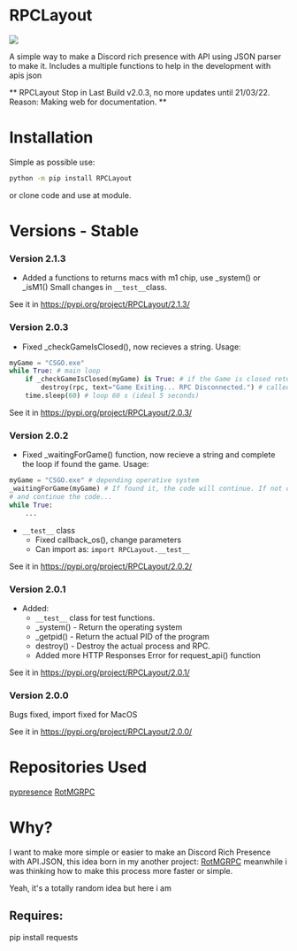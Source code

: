 # RPCLayout

![](https://cdn.discordapp.com/attachments/954499110763892807/955216312999739433/gato-digitando.gif)

A simple way to make a Discord rich presence with API using JSON parser to make it.
Includes a multiple functions to help in the development with apis json

** RPCLayout Stop in Last Build v2.0.3, no more updates until 21/03/22. Reason: Making web for documentation. **

# Installation
Simple as possible use:
```sh
python -m pip install RPCLayout
```
or clone code and use at module.
# Versions - Stable
### Version 2.1.3
- Added a functions to returns macs with m1 chip, use _system() or _isM1()
Small changes in ```__test__```class.

See it in https://pypi.org/project/RPCLayout/2.1.3/
### Version 2.0.3
- Fixed _checkGameIsClosed(), now recieves a string. Usage:
```python
myGame = "CSGO.exe"
while True: # main loop
    if _checkGameIsClosed(myGame) is True: # if the Game is closed returns True
        destroy(rpc, text="Game Exiting... RPC Disconnected.") # called destroy() function for destroy the rpc and process.
    time.sleep(60) # loop 60 s (ideal 5 seconds)
```

See it in https://pypi.org/project/RPCLayout/2.0.3/

### Version 2.0.2
- Fixed _waitingForGame() function, now recieve a string and complete the loop if found the game. Usage:
```python
myGame = "CSGO.exe" # depending operative system
_waitingForGame(myGame) # If found it, the code will continue. If not check your game variable.
# and continue the code...
while True:
    ...
```

- ```__test__``` class
    + Fixed callback_os(), change parameters
    + Can import as: ```import RPCLayout.__test__```

See it in https://pypi.org/project/RPCLayout/2.0.2/

### Version 2.0.1
+ Added:
    - ```__test__``` class for test functions.
    - _system() - Return the operating system
    - _getpid() - Return the actual PID of the program
    - destroy() - Destroy the actual process and RPC.
    - Added more HTTP Responses Error for request_api() function

See it in https://pypi.org/project/RPCLayout/2.0.1/

### Version 2.0.0
Bugs fixed, import fixed for MacOS

See it in https://pypi.org/project/RPCLayout/2.0.0/

# Repositories Used
[pypresence](https://github.com/qwertyquerty/pypresence)
[RotMGRPC](https://github.com/neopkr/RotMGRPC)

# Why?
I want to make more simple or easier to make an Discord Rich Presence with API.JSON, this idea born in my another project: [RotMGRPC](https://github.com/neopkr/RotMGRPC) meanwhile i was thinking how to make this process more faster or simple.

Yeah, it's a totally random idea but here i am


## Requires:
pip install requests
